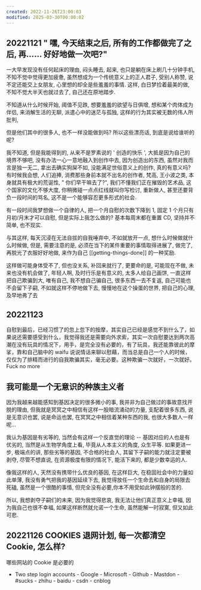 ```yaml
---
created: 2022-11-26T23:00:03
modified: 2025-03-30T00:00:02
---
```


## 20221121 " 嘿, 今天结束之后, 所有的工作都做完了之后, 再...... 好好地做一次吧?"

一大早发现没有任何起床的理由, 闷头睡去, 起来, 也只是躺在床上刷几十分钟手机, 不知不觉中觉得更加疲惫, 虽然想成为一个传统意义上的正人君子, 受别人称赞, 说不定还能交上女朋友, 心里想的却全是些羞羞的事情. 这样, 白日梦捡着最美的做, 不知不觉大半天也就过去了, 自己还在原地踏步.

不知道从什么时候开始, 阈值不见跌, 想要羞羞的欲望与日俱增, 想和某个肉体成为伴侣, 来消解生活的无聊, 派遣心中的迷茫与孤独, 这样的行为其实被无数的伟人所批判,

但是他们其中的很多人, 也不一样没能做到吗? 所以这些漂亮话, 到底是说给谁听的呢?

我不知道, 但是我能得到的, 从来不是罗素说的 ' 创造的快乐 ', 大抵是因为自己的境界不够吧, 没有办法一心一意地融入到创作中去, 因为创造出的东西, 虽然对我而言是独一无二, 拿出去确实狗屎不如, 没能满足世俗意义上的创作, 真的有意义吗? 有时候我会想, 人们追捧, 消费那些身前本就不出名的创作者, 梵高, 王小波之类, 本身就具有极大的荒诞性, " 你们早干嘛去了?", 我们不懂我们正在摧毁的艺术品, 这个国家的文化不够大度, 你稍微碰一点点红线就叫你写检讨, 重新做人, 甚至还要背负一段时间的骂名, 这不是一个能够容忍更多形式的社会.

有一段时间我梦想做一个自律的人, 把一个月自慰的次数下降到 1, 固定 1 个月只有月初/月末才可以自慰, 但是实际上我怎么做的? 基本每周末都在重置 CD, 坚持并不简单, 也不现实.

与其这样, 每天沉浸在无法自拔的自我唾弃中, 不如就放开一点, 想什么时候做就什么时候做, 但是, 需要注意的是, 必须在当下的某件重要的事情取得进展了, 做完了, 再脱光了衣服好好地做, 来作为自己 [[getting-things-done]] 的一种奖励.

这样做可能身体受不了, 但也没关系, 补回来就行了, 更要命的是, 可能现在不做, 未来也没有机会做了, 年轻人啊, 及时行乐是有意义的, 太多人给自己画饼, 一直这样把自己欺骗到大, 唯有自己, 我不想自己骗自己, 很多东西一去不复返, 自己可能也不会留下子嗣, 不如就这样不停地做下去, 慢慢地在这个操蛋的世界, 把自己的心理, 及早地弗了去

## 20221123

自慰到最后，已经习惯了的忽上忽下的按摩，其实自己已经是感觉不到什么了，如果说还需要感受到什么，我觉得我还是需要向外求索，其实一次自慰要达到两次高潮在没有玩具的情况下，用手，是完全没有必要的，有了玩具，我还能靠彼此的摩挲，靠和自己脑中的 waifu 说说情话来聊以慰藉，而当总是自己一个人的时候，仅仅为了排精而进行的自我欺骗其实，毫无必要。这种欺骗一次就好，一次就好。Fuck no more

## 我可能是一个无意识的种族主义者

因为我越来越能感知到基因决定的很多微小的事, 我并非为自己做过的事故意找开脱的理由, 但我就是冥冥之中相信有这样一股暗流涌动的力量, 支配着很多东西, 说是无意识也罢, 说是命运也罢, 在冥冥之中相信着某种东西的我, 也很大多数人一样呢...

我认为基因是有劣等的, 当然会有这样一个反直觉的理论 -- 基因对应的人也是有优劣的, 当然是从生物学角度上看, 毕竟从人本主义的角度, 众生平等. 如果更进一步, 极端点的讲, 那些劣等的基因, 不合格的社会人, 其留下子嗣的能力就注定要被剥夺, 尽管不想直说, 在资源极度有限的情况下, 能活下来的, 都是少数幸运的人.

像我这样的人, 天然没有携带什么优良的基因, 在这样巨大, 在稳固社会中的力量如此单薄, 我没有勇气把我的基因延续下去, 我觉得放任一个生命去和自身的局限去死磕, 虽然是一个很酷的事情, 但完全没有必要,你本不用受如此钟摆般的苦的.

所以, 我想剥夺子嗣们的未来, 因为我觉得悲哀, 我无法让他们真正意义上幸福, 因为我自己也很不幸福, 如果这样断然就允诺一个生命, 虽然能解一时寂寞, 但又如此可悲.

## 20221126 COOKIES 退网计划, 每一次都清空 Cookie, 怎么样?

哪些网站的 Cookie 是必要的

- Two step login accounts
      - Google
      - Microsoft
      - Github
      - Mastdon
-\#sucks
      - zhihu
      - baidu
      - csdn
      - cnblog
